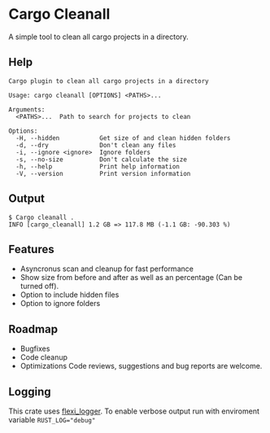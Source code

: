 # Cargo Cleanall
A simple tool to clean all cargo projects in a directory.

## Help
```
Cargo plugin to clean all cargo projects in a directory

Usage: cargo cleanall [OPTIONS] <PATHS>...

Arguments:
  <PATHS>...  Path to search for projects to clean

Options:
  -H, --hidden           Get size of and clean hidden folders
  -d, --dry              Don't clean any files
  -i, --ignore <ignore>  Ignore folders
  -s, --no-size          Don't calculate the size
  -h, --help             Print help information
  -V, --version          Print version information
```

## Output
```
$ Cargo cleanall .
INFO [cargo_cleanall] 1.2 GB => 117.8 MB (-1.1 GB: -90.303 %)
```

## Features
+ Asyncronus scan and cleanup for fast performance
+ Show size from before and after as well as an percentage (Can be turned off).
+ Option to include hidden files
+ Option to ignore folders

## Roadmap
+ Bugfixes
+ Code cleanup
+ Optimizations
Code reviews, suggestions and bug reports are welcome.

## Logging
This crate uses [flexi_logger](www.docs.rs/flexyi_logger).
To enable verbose output run with enviroment variable `RUST_LOG="debug"`
